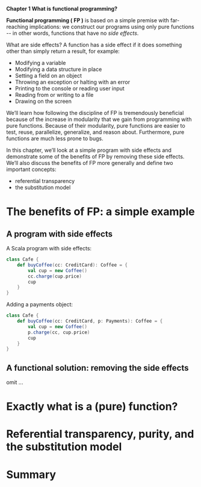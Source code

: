 **Chapter 1 What is functional programming?**

**Functional programming ( FP )** is based on a simple premise with far-reaching implications: we construct our programs using only pure functions -- in other words, functions that have no *side effects*.

What are side effects? A function has a side effect if it does something other than simply return a result, for example:
- Modifying a variable
- Modifying a data structure in place
- Setting a field on an object
- Throwing an exception or halting with an error
- Printing to the console or reading user input
- Reading from or writing to a file
- Drawing on the screen

We’ll learn how following the discipline of FP is tremendously beneficial because of the increase in modularity that we gain from programming with pure functions. Because of their modularity, pure functions are easier to test, reuse, parallelize, generalize, and reason about. Furthermore, pure functions are much less prone to bugs.

In this chapter, we’ll look at a simple program with side effects and demonstrate some of the benefits of FP by removing these side effects. We’ll also discuss the benefits of FP more generally and define two important concepts:
- referential transparency
- the substitution model

# The benefits of FP: a simple example
## A program with side effects
A Scala program with side effects:
```scala
class Cafe {
    def buyCoffee(cc: CreditCard): Coffee = {
        val cup = new Coffee()
        cc.charge(cup.price)
        cup
    }
}
```
Adding a payments object:
```scala
class Cafe {
    def buyCoffee(cc: CreditCard, p: Payments): Coffee = {
        val cup = new Coffee()
        p.charge(cc, cup.price)
        cup
    }
}
```
## A functional solution: removing the side effects

omit ...

# Exactly what is a (pure) function?
# Referential transparency, purity, and the substitution model
# Summary
